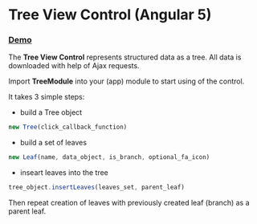 # Tree View Control (Angular 5)

### [Demo](https://salev.github.io/angular/slv-tree/)

The __Tree View Control__ represents structured data as a tree. All data is downloaded with help of Ajax requests.

Import __TreeModule__ into your (app) module to start using of the control.

It takes 3 simple steps:

- build a Tree object
```js
new Tree(click_callback_function)
```
- build a set of leaves
```js
new Leaf(name, data_object, is_branch, optional_fa_icon)
```
- inseart leaves into the tree
```js
tree_object.insertLeaves(leaves_set, parent_leaf)
```

Then repeat creation of leaves with previously created leaf (branch) as a parent leaf.
